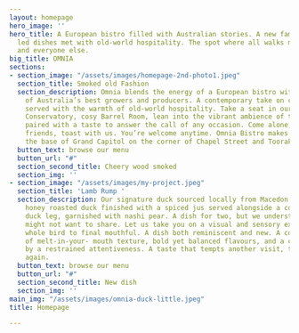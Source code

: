 ```yaml
---
layout: homepage
hero_image: ''
hero_title: A European bistro filled with Australian stories. A new familiar. Produce
  led dishes met with old-world hospitality. The spot where all walks meet. For you
  and everyone else.
big_title: OMNIA
sections:
- section_image: "/assets/images/homepage-2nd-photo1.jpeg"
  section_title: Smoked old Fashion
  section_description: Omnia blends the energy of a European bistro with the stories
    of Australia’s best growers and producers. A contemporary take on culinary classics
    served with the warmth of old-world hospitality. Take a seat in our light filled
    Conservatory, cosy Barrel Room, lean into the vibrant ambience of the bar. A setting
    paired with a taste to answer the call of any occasion. Come alone, meet with
    friends, toast with us. You’re welcome anytime. Omnia Bistro makes its home at
    the base of Grand Capitol on the corner of Chapel Street and Toorak Road.
  button_text: browse our menu
  button_url: "#"
  section_second_title: Cheery wood smoked
  section_img: ''
- section_image: "/assets/images/my-project.jpeg"
  section_title: 'Lamb Rump '
  section_description: Our signature duck sourced locally from Macedon. Fourteen-day-dry-aged,
    honey roasted duck finished with a spiced jus served alongside a confit pressed
    duck leg, garnished with nashi pear. A dish for two, but we understand why you
    might not want to share. Let us take you on a visual and sensory experience from
    whole bird to final mouthful. A dish both reminiscent and new. A coming together
    of melt-in-your- mouth texture, bold yet balanced flavours, and a charm accented
    by a restrained attentiveness. A taste that tempts another visit, time and time
    again.
  button_text: browse our menu
  button_url: "#"
  section_second_title: New dish
  section_img: ''
main_img: "/assets/images/omnia-duck-little.jpeg"
title: Homepage

---
```

